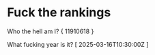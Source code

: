# Fuck the rankings

Who the hell am I?
{ 11910618 }

What fucking year is it?
[ 2025-03-16T10:30:00Z ]

